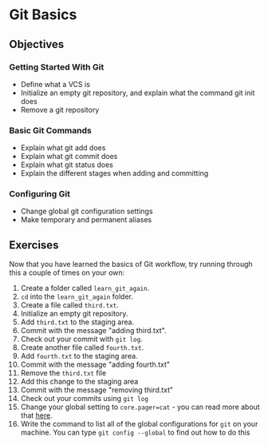 # Git Basics

## Objectives

### Getting Started With Git
- Define what a VCS is
- Initialize an empty git repository, and explain what the command git init does
- Remove a git repository

### Basic Git Commands
- Explain what git add does
- Explain what git commit does
- Explain what git status does
- Explain the different stages when adding and committing

### Configuring Git
- Change global git configuration settings
- Make temporary and permanent aliases

## Exercises

<p>Now that you have learned the basics of Git workflow, try running through this a couple of times on your own:</p>

<ol>
<li>Create a folder called <code>learn_git_again</code>.</li>
<li><code>cd</code> into the <code>learn_git_again</code> folder.</li>
<li>Create a file called <code>third.txt</code>. </li>
<li>Initialize an empty git repository. </li>
<li>Add <code>third.txt</code> to the staging area.</li>
<li>Commit with the message &quot;adding third.txt&quot;.</li>
<li>Check out your commit with <code>git log</code>.</li>
<li>Create another file called <code>fourth.txt</code>.</li>
<li>Add <code>fourth.txt</code> to the staging area.</li>
<li>Commit with the message &quot;adding fourth.txt&quot;</li>
<li>Remove the <code>third.txt</code> file</li>
<li>Add this change to the staging area</li>
<li>Commit with the message &quot;removing third.txt&quot;</li>
<li>Check out your commits using <code>git log</code></li>
<li>Change your global setting to <code>core.pager=cat</code> - you can read more about that <a target="_blank" href="https://git-scm.com/book/en/v2/Customizing-Git-Git-Configuration" rel="noopener noreferrer">here</a>. </li>
<li>Write the command to list all of the global configurations for <code>git</code> on your machine. You can type <code>git config --global</code> to find out how to do this</li>
</ol>